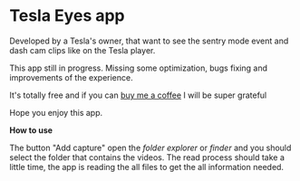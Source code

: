 # Tesla Eyes app
Developed by a Tesla's owner, that want to see the sentry mode event and dash cam clips like on the Tesla player.

This app still in progress. Missing some optimization, bugs fixing and improvements of the experience.

It's totally free and if you can [buy me a coffee](https://www.buymeacoffee.com/adjilino) I will be super grateful

Hope you enjoy this app.

**How to use**

The button "Add capture" open the *folder explorer* or *finder* and you should select the folder that contains the videos. 
The read process should take a little time, the app is reading the all files to get the all information needed. 

